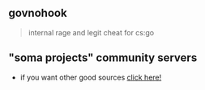 ## govnohook
> internal rage and legit cheat for cs:go

## "soma projects" community servers

- if you want other good sources [click here!](https://discord.gg/xRTaY5FE3H)
